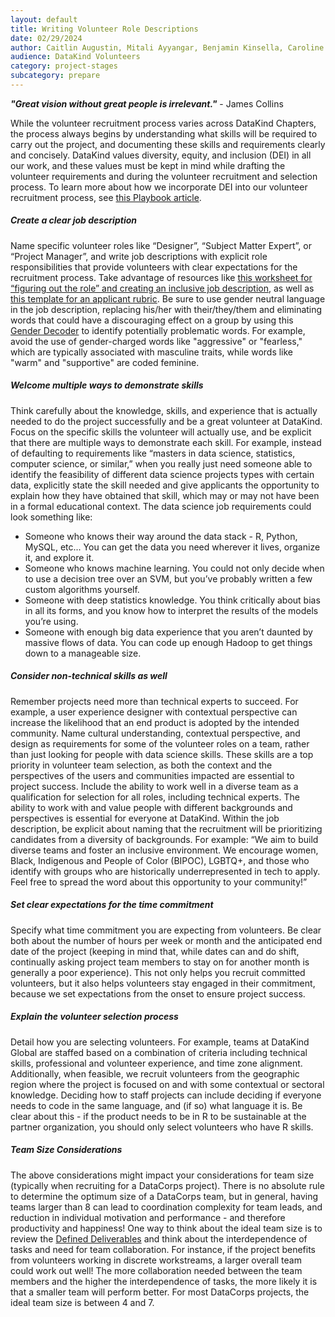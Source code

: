 ```yaml
---
layout: default
title: Writing Volunteer Role Descriptions
date: 02/29/2024
author: Caitlin Augustin, Mitali Ayyangar, Benjamin Kinsella, Caroline Charrow, Emily Yelverton, Shanna Lee, Manojit Nandi, Nelsa Peña, Daniel Nissani, Mallory Sheff, Martijn Wieriks
audience: DataKind Volunteers
category: project-stages
subcategory: prepare
---
```


***"Great vision without great people is irrelevant."*** \- James Collins


While the volunteer recruitment process varies across DataKind Chapters, the process always begins by understanding what skills will be required to carry out the project, and documenting these skills and requirements clearly and concisely. DataKind values diversity, equity, and inclusion (DEI) in all our work, and these values must be kept in mind while drafting the volunteer requirements and during the volunteer recruitment and selection process. To learn more about how we incorporate DEI into our volunteer recruitment process, see  [this Playbook article](/project-stages/prepare/diversity_and_ethics_in_volunteer_team_selection).


##### Create a clear job description


Name specific volunteer roles like “Designer”, “Subject Matter Expert”, or “Project Manager”, and write job descriptions with explicit role responsibilities that provide volunteers with clear expectations for the recruitment process. Take advantage of resources like [this worksheet for “figuring out the role” and creating an inclusive job description](https://www.managementcenter.org/resources/figuring-role-sample-worksheet/), as well as [this template for an applicant rubric](https://www.managementcenter.org/resources/hiring-rubric-starter-kit/). Be sure to use gender neutral language in the job description, replacing his/her with their/they/them and eliminating words that could have a discouraging effect on a group by using this [Gender Decoder](http://gender-decoder.katmatfield.com/) to identify potentially problematic words. For example, avoid the use of gender\-charged words like "aggressive" or "fearless," which are typically associated with masculine traits, while words like "warm" and "supportive" are coded feminine.


##### Welcome multiple ways to demonstrate skills


Think carefully about the knowledge, skills, and experience that is actually needed to do the project successfully and be a great volunteer at DataKind. Focus on the specific skills the volunteer will actually use, and be explicit that there are multiple ways to demonstrate each skill. For example, instead of defaulting to requirements like “masters in data science, statistics, computer science, or similar,” when you really just need someone able to identify the feasibility of different data science projects types with certain data, explicitly state the skill needed and give applicants the opportunity to explain how they have obtained that skill, which may or may not have been in a formal educational context. The data science job requirements could look something like:


* Someone who knows their way around the data stack \- R, Python, MySQL, etc... You can get the data you need wherever it lives, organize it, and explore it.
* Someone who knows machine learning. You could not only decide when to use a decision tree over an SVM, but you’ve probably written a few custom algorithms yourself.
* Someone with deep statistics knowledge. You think critically about bias in all its forms, and you know how to interpret the results of the models you’re using.
* Someone with enough big data experience that you aren’t daunted by massive flows of data. You can code up enough Hadoop to get things down to a manageable size.


##### Consider non\-technical skills as well


Remember projects need more than technical experts to succeed. For example, a user experience designer with contextual perspective can increase the likelihood that an end product is adopted by the intended community. Name cultural understanding, contextual perspective, and design as requirements for some of the volunteer roles on a team, rather than just looking for people with data science skills. These skills are a top priority in volunteer team selection, as both the context and the perspectives of the users and communities impacted are essential to project success. Include the ability to work well in a diverse team as a qualification for selection for all roles, including technical experts. The ability to work with and value people with different backgrounds and perspectives is essential for everyone at DataKind. Within the job description, be explicit about naming that the recruitment will be prioritizing candidates from a diversity of backgrounds. For example: “We aim to build diverse teams and foster an inclusive environment. We encourage women, Black, Indigenous and People of Color (BIPOC), LGBTQ\+, and those who identify with groups who are historically underrepresented in tech to apply. Feel free to spread the word about this opportunity to your community!”


##### Set clear expectations for the time commitment


Specify what time commitment you are expecting from volunteers. Be clear both about the number of hours per week or month and the anticipated end date of the project (keeping in mind that, while dates can and do shift, continually asking project team members to stay on for another month is generally a poor experience). This not only helps you recruit committed volunteers, but it also helps volunteers stay engaged in their commitment, because we set expectations from the onset to ensure project success. 


##### Explain the volunteer selection process


Detail how you are selecting volunteers. For example, teams at DataKind Global are staffed based on a combination of criteria including technical skills, professional and volunteer experience, and time zone alignment. Additionally, when feasible, we recruit volunteers from the geographic region where the project is focused on and with some contextual or sectoral knowledge. Deciding how to staff projects can include deciding if everyone needs to code in the same language, and (if so) what language it is. Be clear about this \- if the product needs to be in R to be sustainable at the partner organization, you should only select volunteers who have R skills. 


##### Team Size Considerations


The above considerations might impact your considerations for team size (typically when recruiting for a DataCorps project). There is no absolute rule to determine the optimum size of a DataCorps team, but in general, having teams larger than 8 can lead to coordination complexity for team leads, and reduction in individual motivation and performance \- and therefore productivity and happiness! One way to think about the ideal team size is to review the [Defined Deliverables](/project-stages/design/the_project_brief_and_defining_your_deliverables) and think about the interdependence of tasks and need for team collaboration. For instance, if the project benefits from volunteers working in discrete workstreams, a larger overall team could work out well! The more collaboration needed between the team members and the higher the interdependence of tasks, the more likely it is that a smaller team will perform better. For most DataCorps projects, the ideal team size is between 4 and 7\.